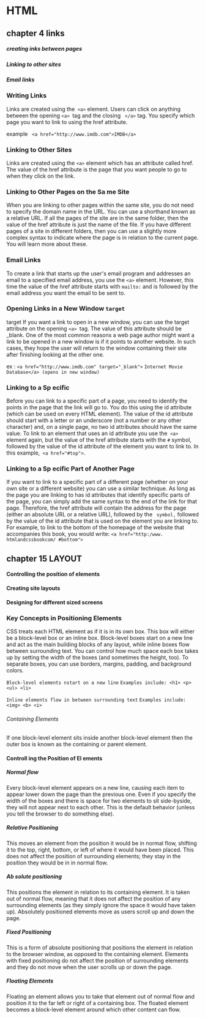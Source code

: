 <!-- Reading
From the Duckett HTML book:

Chapter 4: Ch.4 “Links” (pp.74-93)
Chapter 15: “Layout” (pp.358-404)
Note: This layout chapter is BIG. Focus your attention on understanding the core concepts presented on pp.358-364, and look at the code samples on the website that accompanies the textbook. You will have another reading assignment on this chapter, so do not try to digest it all now.

From the Duckett JS book:

Chapter 3 (first part): “Functions, Methods, and Objects” (pp.86-99 ONLY)
Article: “6 Reasons for Pair Programming” -->
# HTML
## chapter 4 links 

 ##### creating inks between pages
 ##### Linking to other sites 
 ##### Email links 
 
 ### Writing Links
 Links are created using the` <a>` element. Users can click on anything between the opening `<a> `tag and the closing
 ` </a>` tag. You specify which page you want to link to using the href attribute.

  example ` <a href="http://www.imdb.com">IMDB</a>`


### Linking to Other Sites
Links are created using the ` <a> ` element which has an attribute called href. The value of the href attribute is the page that you want people to go to when they click on the link.


### Linking to Other Pages on the Sa me Site
When you are linking to other
pages within the same site,
you do not need to specify the
domain name in the URL. You
can use a shorthand known as a
relative URL.
If all the pages of the site are in
the same folder, then the value
of the href attribute is just the
name of the file.
If you have different pages of a
site in different folders, then you
can use a slightly more complex
syntax to indicate where the
page is in relation to the current
page. You will learn more about
these.


### Email Links
To create a link that starts up
the user's email program and
addresses an email to a specified
email address, you use the ` <a> `
element. However, this time the
value of the href attribute starts
with ` mailto: ` and is followed by
the email address you want the
email to be sent to.

### Opening Links in a New Window  `target`
target
If you want a link to open in a
new window, you can use the
target attribute on the opening
`<a> `tag. The value of this
attribute should be _blank.
One of the most common
reasons a web page author
might want a link to be opened
in a new window is if it points to
another website. In such cases,
they hope the user will return
to the window containing their
site after finishing looking at the
other one.

ex : ` <a href="http://www.imdb.com" target="_blank"> `
` Internet Movie Database</a> (opens in new window) `





### Linking to a Sp ecific


Before you can link to a specific
part of a page, you need to
identify the points in the page
that the link will go to. You do
this using the id attribute (which
can be used on every HTML
element). 
The value of the id attribute
should start with a letter or an
underscore (not a number or
any other character) and, on a
single page, no two id attributes
should have the same value.
To link to an element that uses
an id attribute you use the` <a>`
element again, but the value of
the href attribute starts with
the ` # ` symbol, followed by the
value of the id attribute of the
element you want to link to. In
this example,`  <a href="#top"> `.  



### Linking to a Sp ecific Part of Another Page

If you want to link to a specific
part of a different page (whether
on your own site or a different
website) you can use a similar
technique.
As long as the page you are
linking to has id attributes that
identify specific parts of the
page, you can simply add the
same syntax to the end of the
link for that page.
Therefore, the href attribute
will contain the address for the
page (either an absolute URL or
a relative URL), followed by the
` symbol,` followed by the value
of the id attribute that is used on
the element you are linking to.
For example, to link to the
bottom of the homepage of the
website that accompanies this
book, you would write:
`<a href="http:/www. htmlandcssbookcom/ #bottom">`




## chapter 15 LAYOUT 

#### Controlling the position of elements
#### Creating site layouts
#### Designing for different sized screens

### Key Concepts in Positioning Elements

CSS treats each HTML element as if it is in its
own box. This box will either be a block-level
box or an inline box.
Block-level boxes start on a new line and act as the main building blocks of any layout, while inline boxes flow between surrounding text. You can control how much space each box takes up by setting the width of the boxes (and sometimes the height, too). To separate boxes, you can use
borders, margins, padding, and background colors.

`Block-level elements nstart on a new line`
`Examples include: <h1> <p> <ul> <li>`


`Inline elements flow in between surrounding text`
`Examples include: <img> <b> <i>`



###### Containing Elements
If one block-level element sits inside another
block-level element then the outer box is
known as the containing or parent element.


#### Controll ing the Position of El ements

##### Normal flow
Every block-level element
appears on a new line, causing
each item to appear lower down
the page than the previous one.
Even if you specify the width
of the boxes and there is space
for two elements to sit side-byside,
they will not appear next
to each other. This is the default
behavior (unless you tell the
browser to do something else).

##### Relative Positioning
This moves an element from the
position it would be in normal
flow, shifting it to the top, right,
bottom, or left of where it
would have been placed. This
does not affect the position of
surrounding elements; they stay
in the position they would be in
in normal flow.

##### Ab solute positioning
This positions the element
in relation to its containing
element. It is taken out of
normal flow, meaning that it
does not affect the position
of any surrounding elements
(as they simply ignore the
space it would have taken up).
Absolutely positioned elements
move as users scroll up and
down the page.


##### Fixed Positioning
This is a form of absolute
positioning that positions
the element in relation to the
browser window, as opposed
to the containing element.
Elements with fixed positioning
do not affect the position of
surrounding elements and they
do not move when the user
scrolls up or down the page.

##### Floating Elements
Floating an element allows
you to take that element out
of normal flow and position
it to the far left or right of a
containing box. The floated
element becomes a block-level
element around which other
content can flow.